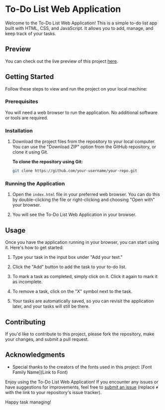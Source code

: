 # To-Do List Web Application

Welcome to the To-Do List Web Application! This is a simple to-do list app built with HTML, CSS, and JavaScript. It allows you to add, manage, and keep track of your tasks.

## Preview

You can check out the live preview of this project [here](https://ujjs.github.io/Todo-List/).

## Getting Started

Follow these steps to view and run the project on your local machine:

### Prerequisites

You will need a web browser to run the application. No additional software or tools are required.


### Installation

1. Download the project files from the repository to your local computer. You can use the "Download ZIP" option from the GitHub repository, or clone it using Git.

   **To clone the repository using Git:**

   ```bash
   git clone https://github.com/your-username/your-repo.git

### Running the Application

1. Open the `index.html` file in your preferred web browser. You can do this by double-clicking the file or right-clicking and choosing "Open with" your browser.

2. You will see the To-Do List Web Application in your browser.

## Usage

Once you have the application running in your browser, you can start using it. Here's how to get started:

1. Type your task in the input box under "Add your text."

2. Click the "Add" button to add the task to your to-do list.

3. To mark a task as completed, simply click on it. Click it again to mark it as incomplete.

4. To remove a task, click on the "X" symbol next to the task.

5. Your tasks are automatically saved, so you can revisit the application later, and your tasks will still be there.

## Contributing

If you'd like to contribute to this project, please fork the repository, make your changes, and submit a pull request.


## Acknowledgments

- Special thanks to the creators of the fonts used in this project: [Font Family Name](Link to Font)

Enjoy using the To-Do List Web Application! If you encounter any issues or have suggestions for improvements, feel free to [submit an issue](#) (replace `#` with the link to your repository's issue tracker).

Happy task managing!
